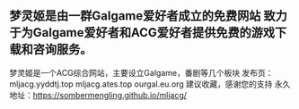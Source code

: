 梦灵姬是由一群Galgame爱好者成立的免费网站
致力于为Galgame爱好者和ACG爱好者提供免费的游戏下载和咨询服务。
---------------------------
梦灵姬是一个ACG综合网站，主要设立Galgame，番剧等几个板块
发布页：
mljacg.yyddtj.top
mljacg.ates.top
ourgal.eu.org
建议收藏，感谢您的支持
永久地址：https://sombermengling.github.io/mljacg/
